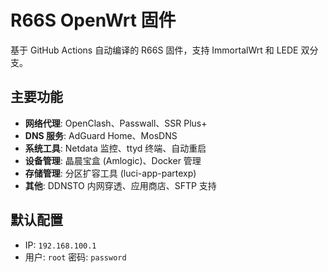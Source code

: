 # R66S OpenWrt 固件

基于 GitHub Actions 自动编译的 R66S 固件，支持 ImmortalWrt 和 LEDE 双分支。

## 主要功能

- **网络代理**: OpenClash、Passwall、SSR Plus+
- **DNS 服务**: AdGuard Home、MosDNS
- **系统工具**: Netdata 监控、ttyd 终端、自动重启
- **设备管理**: 晶晨宝盒 (Amlogic)、Docker 管理
- **存储管理**: 分区扩容工具 (luci-app-partexp)
- **其他**: DDNSTO 内网穿透、应用商店、SFTP 支持

## 默认配置

- IP: `192.168.100.1`
- 用户: `root`  密码: `password`
